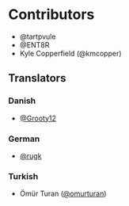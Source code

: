 # Contributors

* @tartpvule
* @ENT8R
* Kyle Copperfield (@kmcopper)

## Translators

### Danish

- [@Grooty12](https://github.com/Grooty12)

### German

- [@rugk](https://github.com/rugk)

### Turkish

- Ömür Turan ([@omurturan](https://github.com/omurturan))
